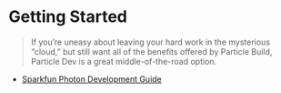 Getting Started
==

> If you’re uneasy about leaving your hard work in the mysterious “cloud,” but still want all of the benefits offered by Particle Build, Particle Dev is a great middle-of-the-road option.

- [Sparkfun Photon Development Guide](https://learn.sparkfun.com/tutorials/photon-development-guide/all)

